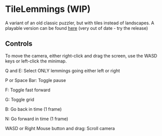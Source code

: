 # TileLemmings (WIP)
A variant of an old classic puzzler, but with tiles instead of landscapes.
A playable version can be found [here](https://mikauschekzen.github.io/games/tilelemmings/index.html) (very out of date - try the release)

## Controls
To move the camera, either right-click and drag the screen, use the WASD keys or left-click the minimap.

Q and E: Select ONLY lemmings going either left or right

P or Space Bar: Toggle pause

F: Toggle fast forward

G: Toggle grid

B: Go back in time (1 frame)

N: Go forward in time (1 frame)

WASD or Right Mouse button and drag: Scroll camera
